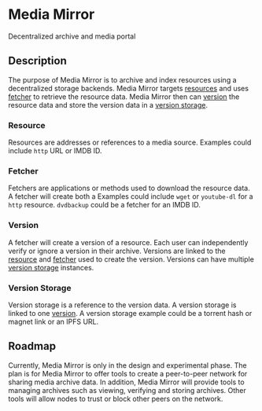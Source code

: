 # Media Mirror

Decentralized archive and media portal

## Description

The purpose of Media Mirror is to archive and index resources using a decentralized storage backends. Media Mirror targets [resources](README.md#resource) and uses [fetcher](README.md#fetcher) to retrieve the resource data. Media Mirror then can [version](README.md#version) the resource data and store the version data in a [version storage](README.md#version-storage).

### Resource

Resources are addresses or references to a media source. Examples could include `http` URL or IMDB ID.

### Fetcher

Fetchers are applications or methods used to download the resource data. A fetcher will create both a Examples could include `wget` or `youtube-dl` for a `http` resource. `dvdbackup` could be a fetcher for an IMDB ID.

### Version

A fetcher will create a version of a resource. Each user can independently verify or ignore a version in their archive. Versions are linked to the [resource](README.md#resource) and [fetcher](README.md#fetcher) used to create the version. Versions can have multiple [version storage](README.md#version-storage) instances.

### Version Storage

Version storage is a reference to the version data. A version storage is linked to one [version](README.md#version). A version storage example could be a torrent hash or magnet link or an IPFS URL.

## Roadmap

Currently, Media Mirror is only in the design and experimental phase. The plan is for Media Mirror to offer tools to create a peer-to-peer network for sharing media archive data. In addition, Media Mirror will provide tools to managing archives such as viewing, verifying and storing archives. Other tools will allow nodes to trust or block other peers on the network.
